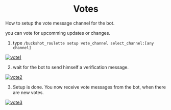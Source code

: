 <h1 align="center">
Votes
</h1>

How to setup the vote message channel for the bot.

you can vote for upcomming updates or changes.

1. type ``/buckshot_roulette setup vote_channel select_channel:[any channel]``

[![vote1](https://raven-sgwc.github.io/Buckshot-Roulette-Discord-Bot/web/images/vote1.png)](https://raven-sgwc.github.io/Buckshot-Roulette-Discord-Bot/)


2. wait for the bot to send himself a verification message.

[![vote2](https://raven-sgwc.github.io/Buckshot-Roulette-Discord-Bot/web/images/vote2.png)](https://raven-sgwc.github.io/Buckshot-Roulette-Discord-Bot/)


3. Setup is done. You now receive vote messages from the bot, when there are new votes.

[![vote3](https://raven-sgwc.github.io/Buckshot-Roulette-Discord-Bot/web/images/vote3.png)](https://raven-sgwc.github.io/Buckshot-Roulette-Discord-Bot/)